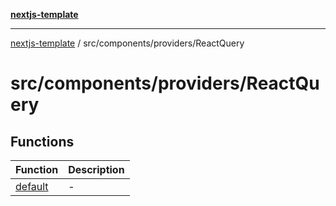 [**nextjs-template**](../../../../README.md)

---

[nextjs-template](../../../../README.md) / src/components/providers/ReactQuery

# src/components/providers/ReactQuery

## Functions

| Function                        | Description |
| ------------------------------- | ----------- |
| [default](functions/default.md) | -           |

